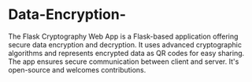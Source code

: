 # Data-Encryption-
The Flask Cryptography Web App is a Flask-based application offering secure data encryption and decryption. It uses advanced cryptographic algorithms and represents encrypted data as QR codes for easy sharing. The app ensures secure communication between client and server. It's open-source and welcomes contributions.
